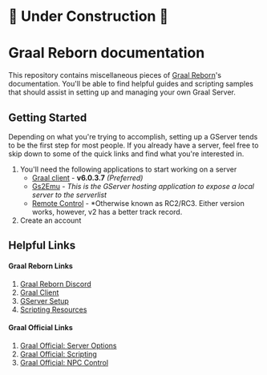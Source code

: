 # :construction: Under Construction :construction:
# Graal Reborn documentation

This repository contains miscellaneous pieces of [Graal Reborn](https://graal.in/)'s documentation. You'll be able to find helpful guides and scripting samples that should assist in setting up and managing your own Graal Server.

## Getting Started

Depending on what you're trying to accomplish, setting up a GServer tends to be the first step for most people. If you already have a server, feel free to skip down to some of the quick links and find what you're interested in.

1. You'll need the following applications to start working on a server
    - [Graal client](https://github.com/cnnranderson/graal/releases/tag/v6.0.3.7-client) - **v6.0.3.7** *(Preferred)*
    - [Gs2Emu](https://github.com/cnnranderson/graal/releases/tag/v3.0.6-gs2emu) - *This is the GServer hosting application to expose a local server to the serverlist*
    - [Remote Control](https://github.com/cnnranderson/graal/releases/tag/v2-rc) - *Otherwise known as RC2/RC3. Either version works, however, v2 has a better track record.
2. Create an account


## Helpful Links

#### Graal Reborn Links
1. [Graal Reborn Discord](https://discord.gg/jqEbHr8wHY)
2. [Graal Client](/docs/client/client.md)
3. [GServer Setup](/docs/gserver/gserver.md)
4. [Scripting Resources](/docs/resources/resources.md)

#### Graal Official Links
1. [Graal Official: Server Options](https://graalonline.net/index.php?title=Server_options)
2. [Graal Official: Scripting](https://graalonline.net/index.php?title=Creation/Dev/GScript)
3. [Graal Official: NPC Control](https://graalonline.net/index.php?title=Creation/Dev/Basics_of_NPC-Control)
